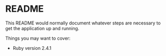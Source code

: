 # README

This README would normally document whatever steps are necessary to get the
application up and running.

Things you may want to cover:

* Ruby version 2.4.1
